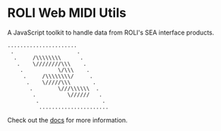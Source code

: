 # ROLI Web MIDI Utils

A JavaScript toolkit to handle data from ROLI's SEA interface products.

```
......................
 .                    .
  .     /\\\\\\\\      .
   .    \////////\\\    .
    .           \/\\\    .
     .     /\\\\\\\\/     .
      .    \/////\\\       .
       .        \///\\\\\\  .
        .          \//////   .
         .                    .
          ......................
```

Check out the [docs](https://weareroli.github.io/web-midi-utils) for more information.
